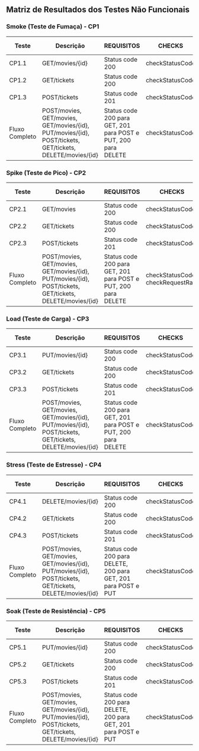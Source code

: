 
## Matriz de Resultados dos Testes Não Funcionais

### Smoke (Teste de Fumaça) - CP1

| **Teste**        | **Descrição**                           | **REQUISITOS**                                  | **CHECKS**                                    | **Status** | **Resultado Obtido** | **PDF do Relatório**                          |
|------------------|-----------------------------------------|------------------------------------------------|----------------------------------------------|------------|-----------------------|-----------------------------------------------|
| CP1.1            | GET/movies/{id}                         | Status code 200                                | checkStatusCode                              | ✅      | [Resultado](#)       | [reportGetIdSmoke.pdf](https://github.com/eduardaldasilva/challengeFinal/blob/main/challengeDocs/reportsNaoFuncionais/movies/reportGetIdSmoke.pdf) |
| CP1.2            | GET/tickets                             | Status code 200                                | checkStatusCode                              | ✅      | [Resultado](#)       | [reportGetSmoke.pdf](https://github.com/eduardaldasilva/challengeFinal/blob/main/challengeDocs/reportsNaoFuncionais/tickets/reportGetSmoke.pdf) |
| CP1.3            | POST/tickets                            | Status code 201                                | checkStatusCode                              | ✅      | [Resultado](#)       | [reportPostSmoke.pdf](https://github.com/eduardaldasilva/challengeFinal/blob/main/challengeDocs/reportsNaoFuncionais/tickets/reportPostSmoke.pdf) |
| Fluxo Completo   | POST/movies, GET/movies, GET/movies/{id}, PUT/movies/{id}, POST/tickets, GET/tickets, DELETE/movies/{id} | Status code 200 para GET, 201 para POST e PUT, 200 para DELETE | checkStatusCode | ❌      | [Resultado](#)       | [reportFluxoSmoke.pdf](https://github.com/eduardaldasilva/challengeFinal/blob/main/challengeDocs/reportsNaoFuncionais/reportFluxoSmoke.pdf) |

### Spike (Teste de Pico) - CP2

| **Teste**        | **Descrição**                           | **REQUISITOS**                                  | **CHECKS**                                    | **Status** | **Resultado Obtido** | **PDF do Relatório**                          |
|------------------|-----------------------------------------|------------------------------------------------|----------------------------------------------|------------|-----------------------|-----------------------------------------------|
| CP2.1            | GET/movies                              | Status code 200                                | checkStatusCode                              | ❌      | [Resultado](#)       | [reportGetSpike.pdf](https://github.com/eduardaldasilva/challengeFinal/blob/main/challengeDocs/reportsNaoFuncionais/movies/reportGetSpike.pdf) |
| CP2.2            | GET/tickets                             | Status code 200                                | checkStatusCode                              | ❌      | [Resultado](#)       | [reportGetSpike.pdf](https://github.com/eduardaldasilva/challengeFinal/blob/main/challengeDocs/reportsNaoFuncionais/tickets/reportGetSpike.pdf) |
| CP2.3            | POST/tickets                            | Status code 201                                | checkStatusCode                              | ❌      | [Resultado](#)       | [reportPostSpike.pdf](https://github.com/eduardaldasilva/challengeFinal/blob/main/challengeDocs/reportsNaoFuncionais/tickets/reportPostSpike.pdf) |
| Fluxo Completo   | POST/movies, GET/movies, GET/movies/{id}, PUT/movies/{id}, POST/tickets, GET/tickets, DELETE/movies/{id} | Status code 200 para GET, 201 para POST e PUT, 200 para DELETE | checkStatusCode, checkRequestRate | ❌      | [Resultado](#)       | [reportFluxoSpike.pdf](https://github.com/eduardaldasilva/challengeFinal/blob/main/challengeDocs/reportsNaoFuncionais/reportFluxoSpike.pdf) |

### Load (Teste de Carga) - CP3

| **Teste**        | **Descrição**                           | **REQUISITOS**                                  | **CHECKS**                                    | **Status** | **Resultado Obtido** | **PDF do Relatório**                          |
|------------------|-----------------------------------------|------------------------------------------------|----------------------------------------------|------------|-----------------------|-----------------------------------------------|
| CP3.1            | PUT/movies/{id}                         | Status code 200                                | checkStatusCode                              | ✅      | [Resultado](#)       | [reportPutLoad.pdf](https://github.com/eduardaldasilva/challengeFinal/blob/main/challengeDocs/reportsNaoFuncionais/tickets/reportPostLoad.pdf) |
| CP3.2            | GET/tickets                             | Status code 200                                | checkStatusCode                              | ✅      | [Resultado](#)       | [reportGetLoad.pdf](https://github.com/eduardaldasilva/challengeFinal/blob/main/challengeDocs/reportsNaoFuncionais/tickets/reportGetLoad.pdf) |
| CP3.3            | POST/tickets                            | Status code 201                                | checkStatusCode                              | ✅      | [Resultado](#)       | [reportPostLoad.pdf](https://github.com/eduardaldasilva/challengeFinal/blob/main/challengeDocs/reportsNaoFuncionais/tickets/reportPostLoad.pdf) |
| Fluxo Completo   | POST/movies, GET/movies, GET/movies/{id}, PUT/movies/{id}, POST/tickets, GET/tickets, DELETE/movies/{id} | Status code 200 para GET, 201 para POST e PUT, 200 para DELETE | checkStatusCode | ✅      | [Resultado](#)       | [reportFluxoLoad.pdf](https://github.com/eduardaldasilva/challengeFinal/blob/main/challengeDocs/reportsNaoFuncionais/reportFluxoLoad.pdf) |

### Stress (Teste de Estresse) - CP4

| **Teste**        | **Descrição**                           | **REQUISITOS**                                  | **CHECKS**                                    | **Status** | **Resultado Obtido** | **PDF do Relatório**                          |
|------------------|-----------------------------------------|------------------------------------------------|----------------------------------------------|------------|-----------------------|-----------------------------------------------|
| CP4.1            | DELETE/movies/{id}                      | Status code 200                                | checkStatusCode                              | ❌      | [Resultado](#)       | [reportDeleteStress.pdf](https://github.com/eduardaldasilva/challengeFinal/blob/main/challengeDocs/reportsNaoFuncionais/movies/reportDeleteStress.pdf) |
| CP4.2            | GET/tickets                             | Status code 200                                | checkStatusCode                              | ❌      | [Resultado](#)       | [reportGetStress.pdf](https://github.com/eduardaldasilva/challengeFinal/blob/main/challengeDocs/reportsNaoFuncionais/tickets/reportGetStress.pdf) |
| CP4.3            | POST/tickets                            | Status code 201                                | checkStatusCode                              | ❌      | [Resultado](#)       | [reportPostStress.pdf](https://github.com/eduardaldasilva/challengeFinal/blob/main/challengeDocs/reportsNaoFuncionais/tickets/reportPostStress.pdf) |
| Fluxo Completo   | POST/movies, GET/movies, GET/movies/{id}, PUT/movies/{id}, POST/tickets, GET/tickets, DELETE/movies/{id} | Status code 200 para DELETE, 200 para GET, 201 para POST e PUT | checkStatusCode | ❌      | [Resultado](#)       | [reportFluxoStress.pdf](https://github.com/eduardaldasilva/challengeFinal/blob/main/challengeDocs/reportsNaoFuncionais/reportFluxoStress.pdf) |

### Soak (Teste de Resistência) - CP5

| **Teste**        | **Descrição**                           | **REQUISITOS**                                  | **CHECKS**                                    | **Status** | **Resultado Obtido** | **PDF do Relatório**                          |
|------------------|-----------------------------------------|------------------------------------------------|----------------------------------------------|------------|-----------------------|-----------------------------------------------|
| CP5.1            | PUT/movies/{id}                         | Status code 200                                | checkStatusCode                              | ✅      | [Resultado](#)       | [reportPutSoak.pdf](https://github.com/eduardaldasilva/challengeFinal/blob/main/challengeDocs/reportsNaoFuncionais/tickets/reportPostSoak.pdf) |
| CP5.2            | GET/tickets                             | Status code 200                                | checkStatusCode                              | ✅      | [Resultado](#)       | [reportGetSoak.pdf](https://github.com/eduardaldasilva/challengeFinal/blob/main/challengeDocs/reportsNaoFuncionais/tickets/reportGetSoak.pdf) |
| CP5.3            | POST/tickets                            | Status code 201                                | checkStatusCode                              | ✅      | [Resultado](#)       | [reportPostSoak.pdf](https://github.com/eduardaldasilva/challengeFinal/blob/main/challengeDocs/reportsNaoFuncionais/tickets/reportPostSoak.pdf) |
| Fluxo Completo   | POST/movies, GET/movies, GET/movies/{id}, PUT/movies/{id}, POST/tickets, GET/tickets, DELETE/movies/{id} | Status code 200 para DELETE, 200 para GET, 201 para POST e PUT | checkStatusCode | ✅      | [Resultado](#)       | [reportFluxoSoak.pdf](https://github.com/eduardaldasilva/challengeFinal/blob/main/challengeDocs/reportsNaoFuncionais/reportFluxoSoak.pdf) |


